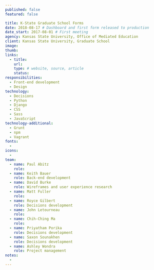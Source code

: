 ```yaml
---
published: false
featured: false

title: K-State Graduate School Forms
date: 2018-08-17 # Dashboard and first form released to production
date_start: 2017-08-01 # First meeting
agency: Kansas State University, Office of Mediated Education
client: Kansas State University, Graduate School
image:
thumb:
links:
  - title:
    url:
    type: # website, source, article
    status:
responsibilities:
  - Front-end development
  - Design
technology:
  - Decisions
  - Python
  - Django
  - CSS
  - Sass
  - JavaScript
technology-additional:
  - Grunt
  - npm
  - Vagrant
fonts:
  -
icons:
  -
team:
  - name: Paul Abitz
    role:
  - name: Keith Bauer
    role: Back-end development
  - name: David Burke
    role: Wireframes and user experience research
  - name: Matt Fuller
    role:
  - name: Royce Gilbert
    role: Decisions development
  - name: John Letourneau
    role:
  - name: Chih-Ching Ma
    role:
  - name: Priyatham Porika
    role: Decisions development
  - name: Saxon Sounakhen
    role: Decisions development
  - name: Ashley Wondra
    role: Project management
notes:
  -
---
```

